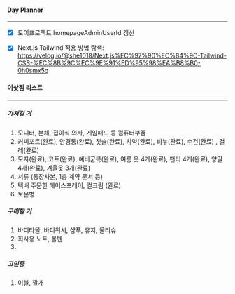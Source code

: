 
#### Day Planner
---
- [x] 토이프로젝트 homepageAdminUserId 갱신
- [x] Next.js Tailwind 적용 방법 탐색: https://velog.io/@she1018/Next.js%EC%97%90%EC%84%9C-Tailwind-CSS-%EC%8B%9C%EC%9E%91%ED%95%98%EA%B8%B0-0h0smx5q


#### 이삿짐 리스트
---
##### 가져갈 거
1. 모니터, 본체, 접이식 의자, 게임패드 등 컴퓨터부품
2. 커피포트(완료), 안경통(완료), 칫솔(완료), 치약(완료), 비누(완료), 수건(완료) , 걸레(완료)
3. 모자(완료), 코트(완료), 예비군복(완료), 여름 옷 4개(완료), 팬티 4개(완료), 양말 4개(완료), 겨울옷 3개(완료)
4. 서류 (통장사본, 1층 계약 문서 등)
5. 택배 주문한 헤어스프레이, 컬크림 (완료)
6. 보온병

##### 구매할 거
1. 바디타올, 바디워시, 샴푸, 휴지, 물티슈
2. 회사용 노트, 볼펜
3. 

##### 고민중
1. 이불, 깔개